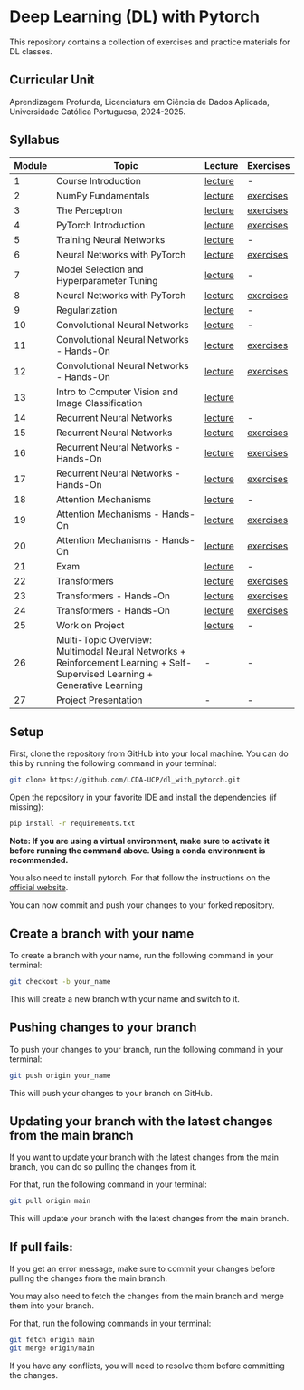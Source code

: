 # Deep Learning (DL) with Pytorch


This repository contains a collection of exercises and practice materials for DL classes.

## Curricular Unit
Aprendizagem Profunda, Licenciatura em Ciência de Dados Aplicada, Universidade Católica Portuguesa, 2024-2025.

## Syllabus

| **Module** | **Topic**                                                                                                                   | **Lecture**                             | **Exercises**                           |
|------------|-----------------------------------------------------------------------------------------------------------------------------|-----------------------------------------|-----------------------------------------|
| 1          | Course Introduction                                                                                                         | [lecture](lectures/DL-Session01.pdf)    | -                                       |
| 2          | NumPy Fundamentals                                                                                                          | [lecture](lectures/DL-Session02.pdf)    | [exercises](exercises/session02)        |
| 3          | The Perceptron                                                                                                              | [lecture](lectures/DL-Session03.pdf)    | [exercises](exercises/session03)        |
| 4          | PyTorch Introduction                                                                                                        | [lecture](lectures/DL-Session04.pdf)    | [exercises](exercises/session04)        |
| 5          | Training Neural Networks                                                                                                    | [lecture](lectures/DL-Session05.pdf)    | -                                       |
| 6          | Neural Networks with PyTorch                                                                                                | [lecture](lectures/DL-Session06.pdf)    | [exercises](exercises/session06-08)     |
| 7          | Model Selection and Hyperparameter Tuning                                                                                   | [lecture](lectures/DL-Session07.pdf)    | -                                       |
| 8          | Neural Networks with PyTorch                                                                                                | [lecture](lectures/DL-Session08.pdf)    | [exercises](exercises/session06-08)     |
| 9          | Regularization                                                                                                              | [lecture](lectures/DL-Session09.pdf)    | -                                       |
| 10         | Convolutional Neural Networks                                                                                               | [lecture](lectures/DL-Session10-11.pdf) | -                                       |
| 11         | Convolutional Neural Networks - Hands-On                                                                                    | [lecture](lectures/DL-Session10-11.pdf) | [exercises](exercises/session11-12)     |
| 12         | Convolutional Neural Networks - Hands-On                                                                                    | [lecture](lectures/DL-Session12.pdf)    | [exercises](exercises/session11-12)     |
| 13         | Intro to Computer Vision and Image Classification                                                                           | [lecture](lectures/DL-Session13.pdf)    |                                         |
| 14         | Recurrent Neural Networks                                                                                                   | [lecture](lectures/DL-Session14.pdf)    | -                                       |
| 15         | Recurrent Neural Networks                                                                                                   | [lecture](lectures/DL-Session15.pdf)    | [exercises](exercises/session15-16-17)  |
| 16         | Recurrent Neural Networks - Hands-On                                                                                        | [lecture](lectures/DL-Session16.pdf)    | [exercises](exercises/session15-16-17)  |
| 17         | Recurrent Neural Networks - Hands-On                                                                                        | [lecture](lectures/DL-Session17.pdf)    | [exercises](exercises/session15-16-17)  |
| 18         | Attention Mechanisms                                                                                                        | [lecture](lectures/DL-Session18.pdf)    | -                                       |
| 19         | Attention Mechanisms - Hands-On                                                                                             | [lecture](lectures/DL-Session19.pdf)    | [exercises](exercises/session19-20)     |
| 20         | Attention Mechanisms - Hands-On                                                                                             | [lecture](lectures/DL-Session20.pdf)    | [exercises](exercises/session19-20)     |
| 21         | Exam                                                                                                                        | [lecture](lectures/DL-Session21.pdf)    | -                                       |
| 22         | Transformers                                                                                                                | [lecture](lectures/DL-Session22.pdf)    | [exercises](exercises/session22-23-24)  |
| 23         | Transformers - Hands-On                                                                                                     | [lecture](lectures/DL-Session23.pdf)    | [exercises](exercises/session22-23-24)  |
| 24         | Transformers - Hands-On                                                                                                     | [lecture](lectures/DL-Session24.pdf)    | [exercises](exercises/session22-23-24)  |
| 25         | Work on Project                                                                                                             | [lecture](lectures/DL-Session25.pdf)    | -                                       |
| 26         | Multi-Topic Overview: Multimodal Neural Networks + Reinforcement Learning + Self-Supervised Learning + Generative Learning  | -                                       | -                                       |
| 27         | Project Presentation                                                                                                        | -                                       | -                                       |

## Setup

First, clone the repository from GitHub into your local machine. You can do this by running the following command in your terminal:

```bash
git clone https://github.com/LCDA-UCP/dl_with_pytorch.git
```

Open the repository in your favorite IDE and install the dependencies (if missing):
```bash
pip install -r requirements.txt
```

**Note: If you are using a virtual environment, make sure to activate it before running the command above. Using a conda environment is recommended.**

You also need to install pytorch. For that follow the instructions on the [official website](https://pytorch.org/get-started/locally/).

You can now commit and push your changes to your forked repository.

## Create a branch with your name

To create a branch with your name, run the following command in your terminal:

```bash
git checkout -b your_name
```

This will create a new branch with your name and switch to it.

## Pushing changes to your branch

To push your changes to your branch, run the following command in your terminal:

```bash
git push origin your_name
```

This will push your changes to your branch on GitHub.

## Updating your branch with the latest changes from the main branch

If you want to update your branch with the latest changes from the main branch, you can do so pulling the changes from it.

For that, run the following command in your terminal:

```bash
git pull origin main
```

This will update your branch with the latest changes from the main branch.

## If pull fails:

If you get an error message, make sure to commit your changes before pulling the changes from the main branch.

You may also need to fetch the changes from the main branch and merge them into your branch.

For that, run the following commands in your terminal:

```bash
git fetch origin main
git merge origin/main
```

If you have any conflicts, you will need to resolve them before committing the changes.
